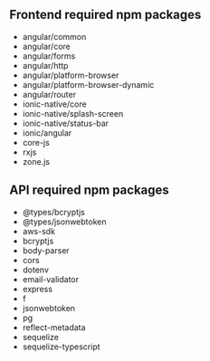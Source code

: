## Frontend required npm packages

* angular/common
* angular/core
* angular/forms
* angular/http
* angular/platform-browser
* angular/platform-browser-dynamic
* angular/router
* ionic-native/core
* ionic-native/splash-screen
* ionic-native/status-bar
* ionic/angular
* core-js
* rxjs
* zone.js

##  API required npm packages

* @types/bcryptjs
* @types/jsonwebtoken
* aws-sdk
* bcryptjs
* body-parser
* cors
* dotenv
* email-validator
* express
* f
* jsonwebtoken
* pg
* reflect-metadata
* sequelize
* sequelize-typescript
